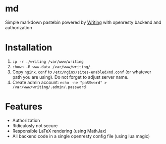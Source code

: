 # md

Simple markdown pastebin powered by [Writing](https://github.com/josephernest/writing) with openresty backend and authorization

# Installation

1. `cp -r ./writing /var/www/writing`
2. `chown -R www-data /var/www/writing/_`
3. Copy `nginx.conf` to `/etc/nginx/sites-enabled/md.conf` (or whatever path you are using). Do not forget to adjust server name.
4. Create admin account: `echo -ne "paSSword" > /var/www/writing/.admin/.password`

# Features

* Authorization
* Ridiculosly not secure
* Responsible LaTeX rendering (using MathJax)
* All backend code in a single openresty config file (using lua magic)

